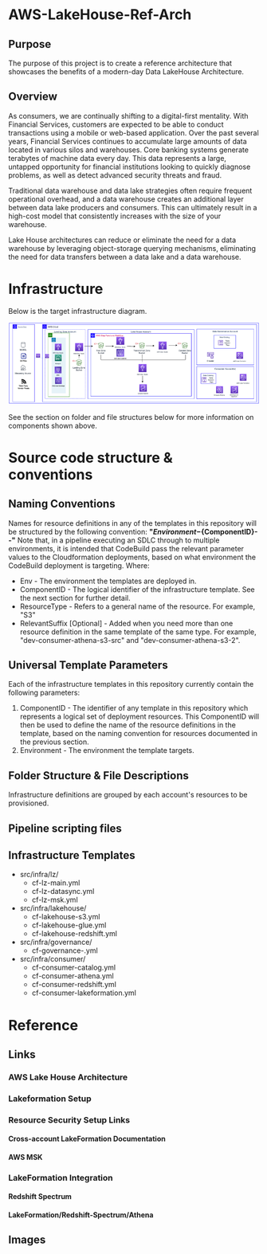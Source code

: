 # AWS-LakeHouse-Ref-Arch

## Purpose
The purpose of this project is to create a reference architecture that showcases the benefits of a modern-day Data LakeHouse Architecture.

## Overview
As consumers, we are continually shifting to a digital-first mentality. With Financial Services, customers are expected to be able to conduct transactions using a mobile or web-based application. Over the past several years, Financial Services continues to accumulate large amounts of data located in various silos and warehouses. Core banking systems generate terabytes of machine data every day. This data represents a large, untapped opportunity for financial institutions looking to quickly diagnose problems, as well as detect advanced security threats and fraud.

Traditional data warehouse and data lake strategies often require frequent operational overhead, and a data warehouse creates an additional layer between data lake producers and consumers. This can ultimately result in a high-cost model that consistently increases with the size of your warehouse.

Lake House architectures can reduce or eliminate the need for a data warehouse by leveraging object-storage querying mechanisms, eliminating the need for data transfers between a data lake and a data warehouse.

# Infrastructure
Below is the target infrastructure diagram.

![TARGET ARCH DIAGRAM]

See the section on folder and file structures below for more information on components shown above.

# Source code structure & conventions
## Naming Conventions
Names for resource definitions in any of the templates in this repository will be structured by the following convention:
**"${Environment}-${ComponentID}-<ResourceType>-<RelevantSuffix>"**
Note that, in a pipeline executing an SDLC through to multiple environments, it is intended that CodeBuild pass the relevant parameter values to the Cloudformation deployments, based on what environment the CodeBuild deployment is targeting.
Where:
- Env - The environment the templates are deployed in.
- ComponentID - The logical identifier of the infrastructure template. See the next section for further detail.
- ResourceType - Refers to a general name of the resource. For example, "S3"
- RelevantSuffix [Optional] - Added when you need more than one resource definition in the same template of the same type. For example, "dev-consumer-athena-s3-src" and "dev-consumer-athena-s3-2".

## Universal Template Parameters
Each of the infrastructure templates in this repository currently contain the following parameters:
1) ComponentID - The identifier of any template in this repository which represents a logical set of deployment resources. This ComponentID will then be used to define the name of the resource definitions in the template, based on the naming convention for resources documented in the previous section.
2) Environment - The environment the template targets.

## Folder Structure & File Descriptions
Infrastructure definitions are grouped by each account's resources to be provisioned.
## Pipeline scripting files
## Infrastructure Templates
- src/infra/lz/
  - cf-lz-main.yml 
  - cf-lz-datasync.yml
  - cf-lz-msk.yml
- src/infra/lakehouse/
  - cf-lakehouse-s3.yml
  - cf-lakehouse-glue.yml
  - cf-lakehouse-redshift.yml
- src/infra/governance/
  - cf-governance-.yml
- src/infra/consumer/
  - cf-consumer-catalog.yml
  - cf-consumer-athena.yml
  - cf-consumer-redshift.yml
  - cf-consumer-lakeformation.yml



# Reference

## Links

### AWS Lake House Architecture
[Redshift/Lake House Architecture]: https://aws.amazon.com/redshift/lake-house-architecture/ 
[Data Lake and Data Mesh Architectures]: https://aws.amazon.com/blogs/big-data/design-a-data-mesh-architecture-using-aws-lake-formation-and-aws-glue/

### Lakeformation Setup
[Changing default Lakeformation Security Settings]: https://docs.aws.amazon.com/lake-formation/latest/dg/change-settings.html 
[Resource Linking a Shared Catalog Database]: https://docs.aws.amazon.com/lake-formation/latest/dg/creating-resource-links.html
[Sharing Catalog Resources X-ACNT]: https://docs.aws.amazon.com/lake-formation/latest/dg/sharing-catalog-resources.html
[Lake Formation Governed Tables]: https://aws.amazon.com/blogs/big-data/part-1-effective-data-lakes-using-aws-lake-formation-part-1-getting-started-with-governed-tables/

### Resource Security Setup Links
#### Cross-account LakeFormation Documentation
[X-ACNT LAKEFORMATION DOCS]: https://docs.aws.amazon.com/lake-formation/latest/dg/access-control-cross-account.html
#### AWS MSK
[MSK CF TLS CONGIF]: https://docs.aws.amazon.com/AWSCloudFormation/latest/UserGuide/aws-properties-msk-cluster-tls.html

### LakeFormation Integration
#### Redshift Spectrum
[Spectrum/LakeFormation]: https://docs.aws.amazon.com/redshift/latest/dg/spectrum-lake-formation.html
[Athena Federated Query??]: https://github.com/awslabs/aws-athena-query-federation/blob/master/athena-example/athena-example.yaml
[AWS RedshiftSpectrum POC]: https://github.com/aws-samples/aws-redshift-spectrum-poc/blob/master/cf-templates/redshift-spectrum-poc-env.template
#### LakeFormation/Redshift-Spectrum/Athena
[To create an IAM role for Amazon Redshift using an AWS Glue Data Catalog enabled for AWS Lake Formation]: https://docs.aws.amazon.com/redshift/latest/dg/c-getting-started-using-spectrum-create-role.html#spectrum-get-started-create-role-lake-formation

## Images
[TARGET ARCH DIAGRAM]: ./resources/images/lakehouse-ref-arch-1.png "Reference Architecture Diagram"